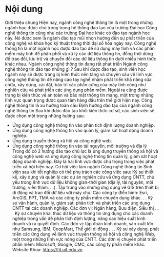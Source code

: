 # Nội dung

Giới thiệu chung
Hiện nay, ngành công nghệ thông tin là một trong những ngành học được chú trọng trong hệ thống đào tạo của trường Đại học Công nghệ thông tin cũng như các trường Đại học khác có đào tạo ngành học này. Nó được xem là ngành đào tạo mũi nhọn hướng đến sự phát triển của công nghệ và khoa học kỹ thuật trong thời đại số hóa ngày nay.
Công nghệ thông tin là một ngành học được đào tạo để sử dụng máy tính và các phần mềm máy tính để phân phối và xử lý các dữ liệu thông tin, đồng thời dùng để trao đổi, lưu trữ và chuyển đổi các dữ liệu thông tin dưới nhiều hình thức khác nhau.
Ngành công nghệ thông tin đang rất phát triển
Ngành công nghệ thông tin đào tạo những gì ?
Sau khi được đào tạo, sinh viên học ngành này sẽ được trang bị kiến thức nền tảng và chuyên sâu về lĩnh vực công nghệ thông tin để nâng cao tay nghề nhằm phát triển khả năng sửa chữa, xây dựng, cài đặt, bảo trì các phần cứng của máy tính cũng như nghiên cứu và phát triển các ứng dụng phần mềm. Ngoài ra cũng được trang bị kiến thức về an toàn và bảo mật thông tin mạng, một trong những lĩnh vực quan trọng được quan tâm hàng đầu trên thế giới hiện nay.
Công nghệ thông tin là xu hướng toàn cầu
Định hướng đào tạo của ngành công nghệ thông tin
Sau khi được đào tạo khối kiến thức cơ sở, các sinh viên sẽ được chọn một trong những hướng sau:
- Ứng dụng công nghệ thông tin vào phân tích định lượng doanh nghiệp.
- Ứng dụng công nghệ thông tin vào quản lý, giám sát hoạt động doanh nghiệp.
- Ứng dụng truyền thông xã hội và công nghệ web.
- Ứng dụng công nghệ thông tin vào tài nguyên, môi trường và địa lý
Trong đó có 2 hướng đào tạo chủ lực là ứng dụng truyền thông xã hội và công nghệ web và ứng dụng công nghệ thông tin quản lý, giám sát hoạt động doanh nghiệp. Đây là hai lĩnh vực được chú trọng trong việc phát triển xã hội hiện nay.
Cơ hội việc làm ngành Công nghệ thông tin
Sinh viên sau khi tốt nghiệp có thể phụ trách các công việc sau:
Kỹ sư thiết kế, xây dựng và quản lý các dự án nghiên cứu và ứng dụng CNTT, chủ yếu trong lĩnh vực dữ liệu không gian-thời gian (địa lý, tài nguyên, môi trường, viễn thám. . .). Tập trung vào những ứng dụng về GIS trên thiết bị di động và trao đổi dữ liệu với máy chủ.
Các công ty điển hình: Esri, ArcGIS, FPT, TMA và các công ty phần mềm chuyên dụng khác. . .
Kỹ sư vận hành, quản lý, giám sát; phân tích và phát triển các ứng dụng CNTT tại các doanh nghiệp.
Các đơn vị: Ngân hàng, Bưu điện, Siêu thị . . .
Kỹ sư chuyên khai thác dữ liệu và thông tin ứng dụng cho các doanh nghiệp trong vấn đề phân tích định lượng, nâng cao hiệu suất kinh doanh và ra quyết định.
Các đơn vị: tập đoàn kinh doanh, sản xuất lớn như Samsung, IBM, CoopMart, Thế giới di động . . .
Kỹ sư xây dựng, phát triển các ứng dụng về lãnh vực truyền thông xã hội và công nghệ Web, một trong những lĩnh vực nóng của CNTT.
Các đơn vị chuyên phát triển phần mềm: Microsoft, Google, CMC, các công ty phần mềm khác.
Website Khoa:
https://fit.uit.edu.vn